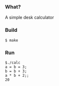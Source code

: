 ### What?
A simple desk calculator

### Build
```
$ make
```

### Run
```
$./calc
a = b = 3;
b = b + 3;
a * b + 2;;
20
```
